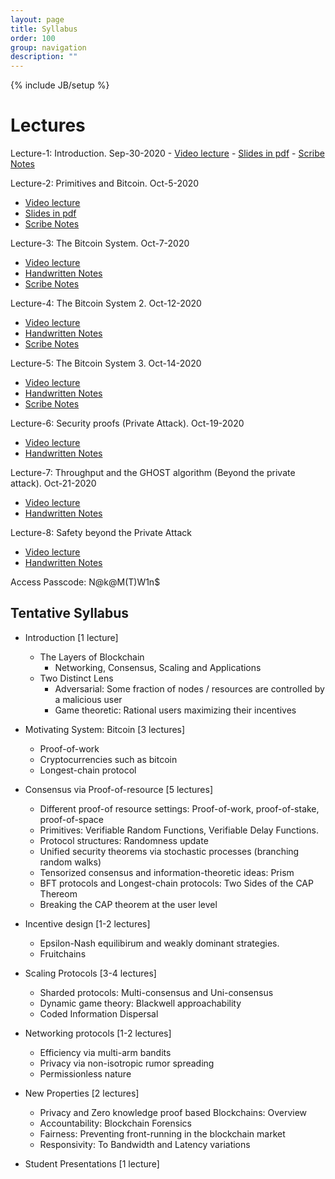```yaml
---
layout: page
title: Syllabus
order: 100
group: navigation
description: ""
---
```

{% include JB/setup %}

<h1> Lectures </h1>
Lecture-1: Introduction. Sep-30-2020
- <a href='https://washington.zoom.us/rec/share/Y5EhcDMnBnTazn1R89SNAbEYAcMhNMuEvPV5cJ0Bk4ou2GhJR_AqVwI_qUdRHWS9.vXxhSUEoYu4vl_kG?startTime=1601502661000'>Video lecture</a>
- <a href='Lecture1.pdf'>Slides in pdf</a>
- <a href='Scribe_notes_Lecture_1.pdf'>Scribe Notes</a>

Lecture-2: Primitives and Bitcoin. Oct-5-2020
- <a href='https://washington.zoom.us/rec/share/Z1O-ez0Qmq5yixjJ7U8USzFNxSbN51IghXO72l6EEY4_pa5AqzpwbRvg6j3695Jc.1r-s3pzriec2Paoc
'>Video lecture</a>
- <a href='Lecture2.pdf'>Slides in pdf</a>
- <a href='Scribe_notes_Lecture_2.pdf'>Scribe Notes</a>

Lecture-3: The Bitcoin System. Oct-7-2020
- <a href='https://washington.zoom.us/rec/share/t_Vpf5uFZoTpg8tWriDclKqMwClym47rGL6J-HmH0mmJib9eI0Lk7Bh3Qptqm0mn.yVtLlqfUxanMceoY'>Video lecture</a>
- <a href='https://onedrive.live.com/redir?resid=5F123F2286DE1545%21171&authkey=%21AGSa1TPHYHp5zIY&page=View&wd=target%28Lectures.one%7C2fc43add-236e-d848-93e9-3f8ef2e0a45d%2FLecture%203%20Bitcoin%7C8218cd4e-298a-094e-83f4-153168a4a68e%2F%29'>Handwritten Notes</a>
- <a href='Scribe_notes_Lecture_3.pdf'>Scribe Notes</a>

Lecture-4: The Bitcoin System 2. Oct-12-2020
- <a href='https://washington.zoom.us/rec/share/fVMvFpnq1Xi8t4Xi4jUEDaGymOlmJPMwLxOfxQnO1_tKxCUo2bUkP-mWW_6z8bMG.clZCHa_2tfk8hggm'>Video lecture</a>
- <a href='https://onedrive.live.com/redir?resid=5F123F2286DE1545%21171&authkey=%21AGSa1TPHYHp5zIY&page=View&wd=target%28Lectures.one%7C2fc43add-236e-d848-93e9-3f8ef2e0a45d%2FLecture%203%20Bitcoin%7C8218cd4e-298a-094e-83f4-153168a4a68e%2F%29'>Handwritten Notes</a>
- <a href='Scribe_notes_Lecture_4.pdf'>Scribe Notes</a>

Lecture-5: The Bitcoin System 3. Oct-14-2020
- <a href='https://washington.zoom.us/rec/share/HnZZGTEbzUGQ0_79ZI_NmGkxhqVJJ-d3o4uEw77T2fq0ESaqvOm9ZpAX9Vlr1b9u.x6qNYCulCOECs5bF'>Video lecture</a>
- <a href='https://onedrive.live.com/redir?resid=5F123F2286DE1545%21171&authkey=%21AGSa1TPHYHp5zIY&page=View&wd=target%28Lectures.one%7C2fc43add-236e-d848-93e9-3f8ef2e0a45d%2FLecture%205%20Security%7Ce68c64c9-468e-b343-9089-9013f7a3250e%2F%29'>Handwritten Notes</a>
- <a href='Scribe_notes_Lecture_5.pdf'>Scribe Notes</a>

Lecture-6: Security proofs (Private Attack). Oct-19-2020
- <a href='https://washington.zoom.us/rec/share/hND_3wmZcxg72rJADO3SEo7uBYOAgmkIc2cmPPwuzTkb4s4jB7XCjYum1s1Hdb64.U5hrStxeSX3GOrnh'>Video lecture</a>
- <a href='https://onedrive.live.com/redir?resid=5F123F2286DE1545%21171&authkey=%21AGSa1TPHYHp5zIY&page=View&wd=target%28Lectures.one%7C2fc43add-236e-d848-93e9-3f8ef2e0a45d%2FLecture%206%20Security%20Analysis%7Cbe8f0c6c-95e2-4743-a4b0-ba0d4b25978b%2F%29'>Handwritten Notes</a>


Lecture-7: Throughput and the GHOST algorithm (Beyond the private attack). Oct-21-2020
- <a href='https://washington.zoom.us/rec/share/fNSTDCITeoBa3zydpjVA3omGMowD7ITrfMo-6Y5bWS_Ljc4JxkWIwRRELcv04z82.PrYDW8iqH-9An4z_'>Video lecture</a>
- <a href='https://onedrive.live.com/redir?resid=5F123F2286DE1545%21171&authkey=%21AGSa1TPHYHp5zIY&page=View&wd=target%28Lectures.one%7C2fc43add-236e-d848-93e9-3f8ef2e0a45d%2FLecture%207%20Beyond%20Private%20Attack%7C771304f6-53da-1c4d-89e3-35909932a2e1%2F%29'>Handwritten Notes</a>

Lecture-8: Safety beyond the Private Attack
- <a href='https://washington.zoom.us/rec/share/MDqF1g1fH1ZIDpQuCCewH-yxugpkezZF33IFxCuw2B_w4FDBisGJ2BuvIiC1VadR.Q31GwMlY_41DeUxE'>Video lecture</a>
- <a href='https://onedrive.live.com/redir?resid=5F123F2286DE1545%21171&authkey=%21AGSa1TPHYHp5zIY&page=View&wd=target%28Lectures.one%7C2fc43add-236e-d848-93e9-3f8ef2e0a45d%2FLecture%208%20Full%20Security%20Proof%7C3b7c1ec3-de44-af47-99d8-588873e34077%2F%29'>Handwritten Notes</a>


Access Passcode: N@k@M(T)W1n$


<h2> Tentative Syllabus </h2>


- Introduction [1 lecture]
  - The Layers of Blockchain
    - Networking, Consensus, Scaling and Applications
  - Two Distinct Lens
    - Adversarial: Some fraction of nodes / resources are controlled by a malicious user
    - Game theoretic: Rational users maximizing their incentives
    
- Motivating System: Bitcoin [3 lectures]
  - Proof-of-work
  - Cryptocurrencies such as bitcoin
  - Longest-chain protocol

- Consensus via Proof-of-resource [5 lectures]
  - Different proof-of resource settings: Proof-of-work, proof-of-stake, proof-of-space
  - Primitives: Verifiable Random Functions, Verifiable Delay Functions.
  - Protocol structures: Randomness update
  - Unified security theorems via stochastic processes (branching random walks)
  - Tensorized consensus and information-theoretic ideas: Prism
  - BFT protocols and Longest-chain protocols: Two Sides of the CAP Thereom
  - Breaking the CAP theorem at the user level

- Incentive design [1-2 lectures]
  - Epsilon-Nash equilibirum and weakly dominant strategies.
  - Fruitchains
  
- Scaling Protocols [3-4 lectures]
  - Sharded protocols: Multi-consensus and Uni-consensus
  - Dynamic game theory: Blackwell approachability
  - Coded Information Dispersal

- Networking protocols [1-2 lectures]
  - Efficiency via multi-arm bandits
  - Privacy via non-isotropic rumor spreading
  - Permissionless nature
  
- New Properties [2 lectures]
  - Privacy and Zero knowledge proof based Blockchains: Overview
  - Accountability: Blockchain Forensics 
  - Fairness: Preventing front-running in the blockchain market
  - Responsivity: To Bandwidth and Latency variations

- Student Presentations [1 lecture]





                            
